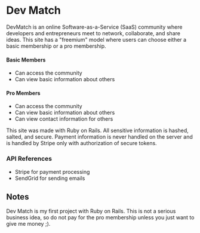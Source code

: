 # Dev Match

DevMatch is an online Software-as-a-Service (SaaS) community where developers and entrepreneurs meet to network, collaborate, and share ideas. This site has a "freemium" model where users can choose either a basic membership or a pro membership.

#### Basic Members
- Can access the community
- Can view basic information about others

#### Pro Members
- Can access the community
- Can view basic information about others
- Can view contact information for others

This site was made with Ruby on Rails. All sensitive information is hashed, salted, and secure. Payment information is never handled on the server and is handled by Stripe only with authorization of secure tokens.

### API References
- Stripe for payment processing
- SendGrid for sending emails

## Notes

Dev Match is my first project with Ruby on Rails. This is not a serious business idea, so do not pay for the pro membership unless you just want to give me money ;).
